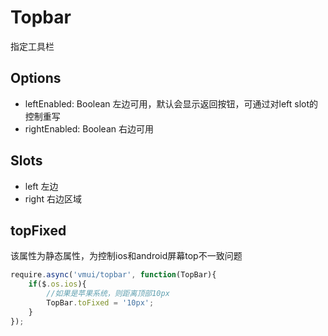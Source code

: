 Topbar
==============
指定工具栏

## Options

* leftEnabled: Boolean 左边可用，默认会显示返回按钮，可通过对left slot的控制重写
* rightEnabled: Boolean 右边可用

## Slots

* left 左边
* right 右边区域

## topFixed 

该属性为静态属性，为控制ios和android屏幕top不一致问题

```js
require.async('vmui/topbar', function(TopBar){
    if($.os.ios){
        //如果是苹果系统，则距离顶部10px
        TopBar.toFixed = '10px';
    }
});
```